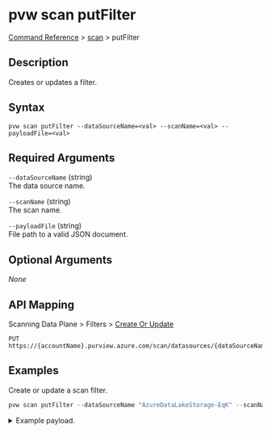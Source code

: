 # pvw scan putFilter
[Command Reference](../../../README.md#command-reference) > [scan](./main.md) > putFilter

## Description
Creates or updates a filter.

## Syntax
```
pvw scan putFilter --dataSourceName=<val> --scanName=<val> --payloadFile=<val>
```

## Required Arguments
`--dataSourceName` (string)  
The data source name.

`--scanName` (string)  
The scan name.

`--payloadFile` (string)  
File path to a valid JSON document.

## Optional Arguments
*None*

## API Mapping
Scanning Data Plane > Filters > [Create Or Update](https://docs.microsoft.com/en-us/rest/api/purview/scanningdataplane/filters/create-or-update)
```
PUT https://{accountName}.purview.azure.com/scan/datasources/{dataSourceName}/scans/{scanName}/filters/custom
```

## Examples
Create or update a scan filter.
```powershell
pvw scan putFilter --dataSourceName "AzureDataLakeStorage-EqK" --scanName "Scan-Qrh" --payloadFile "/path/to/file.json"
```
<details><summary>Example payload.</summary>
<p>

```json
{
    "name": "custom",
    "properties": {
        "excludeUriPrefixes": [
            "https://pvlab4da424adls.dfs.core.windows.net/raw/BingCoronavirusQuerySet"
        ],
        "includeUriPrefixes": [
            "https://pvlab4da424adls.dfs.core.windows.net/",
            "https://pvlab4da424adls.dfs.core.windows.net/raw",
            "https://pvlab4da424adls.dfs.core.windows.net/raw/Twitter"
        ]
    }
}
```
</p>
</details>
